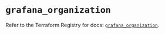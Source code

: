 # `grafana_organization`

Refer to the Terraform Registry for docs: [`grafana_organization`](https://registry.terraform.io/providers/grafana/grafana/3.15.3/docs/resources/organization).
